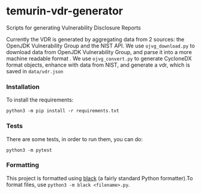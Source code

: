 # temurin-vdr-generator
Scripts for generating Vulnerability Disclosure Reports


Currently the VDR is generated by aggregating data from 2 sources: the OpenJDK Vulnerability Group and the NIST API.
We use `ojvg_download.py` to download data from OpenJDK Vulnerability Group, and parse it into a more machine readable format .
We use `ojvg_convert.py` to generate CycloneDX format objects, enhance with data from NIST, and generate a vdr, which is saved in `data/vdr.json`

### Installation
To install the requirements:

`python3 -m pip install -r requirements.txt`

### Tests
There are some tests, in order to run them, you can do: 

`python3 -m pytest`

### Formatting
This project is formatted using [black](https://pypi.org/project/black/) (a fairly standard Python formatter).To format files, use `python3 -m black <filename>.py`.

